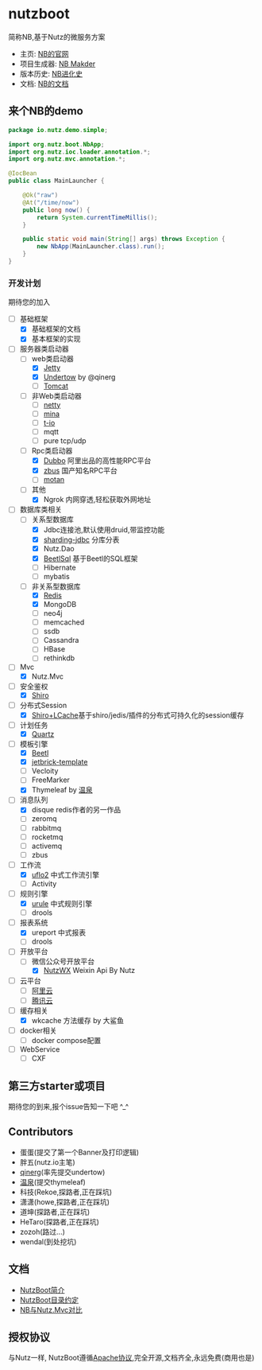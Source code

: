 # nutzboot

简称NB,基于Nutz的微服务方案

* 主页: [NB的官网](https://nutz.io)
* 项目生成器: [NB Makder](https://get.nutz.io)
* 版本历史: [NB进化史](ChangeLog.md)
* 文档: [NB的文档](http://nutzam.com/core/boot/overview.html)

## 来个NB的demo

```java
package io.nutz.demo.simple;

import org.nutz.boot.NbApp;
import org.nutz.ioc.loader.annotation.*;
import org.nutz.mvc.annotation.*;

@IocBean
public class MainLauncher {

    @Ok("raw")
    @At("/time/now")
    public long now() {
        return System.currentTimeMillis();
    }

    public static void main(String[] args) throws Exception {
        new NbApp(MainLauncher.class).run();
    }
}
```

### 开发计划

期待您的加入

- [ ] 基础框架
	- [x] 基础框架的文档
	- [x] 基本框架的实现
- [ ] 服务器类启动器
	- [ ] web类启动器
		- [x] [Jetty](https://www.eclipse.org/jetty/)
		- [x] [Undertow](http://undertow.io/) by @qinerg
		- [ ] [Tomcat](http://tomcat.apache.org/)
	- [ ] 非Web类启动器
		- [ ] [netty](https://netty.io/)
		- [ ] [mina](https://mina.apache.org/)
		- [ ] [t-io](http://www.oschina.net/p/t-io)
		- [ ] mqtt
		- [ ] pure tcp/udp
	- [ ] Rpc类启动器
		- [x] [Dubbo](http://dubbo.io/) 阿里出品的高性能RPC平台
		- [x] [zbus](http://zbus.io) 国产知名RPC平台
		- [ ] [motan](https://github.com/weibocom/motan)
	- [ ] 其他
		- [x] Ngrok 内网穿透,轻松获取外网地址
- [ ] 数据库类相关
	- [ ] 关系型数据库
		- [x] Jdbc连接池,默认使用druid,带监控功能
		- [x] [sharding-jdbc](https://github.com/shardingjdbc/sharding-jdbc) 分库分表
		- [x] Nutz.Dao
		- [x] [BeetlSql](http://ibeetl.com/guide/#beetlsql) 基于Beetl的SQL框架
		- [ ] Hibernate
		- [ ] mybatis
	- [ ] 非关系型数据库
		- [x] [Redis](https://redis.io)
		- [x] MongoDB
		- [ ] neo4j
		- [ ] memcached
		- [ ] ssdb
		- [ ] Cassandra
		- [ ] HBase
		- [ ] rethinkdb
- [ ] Mvc
	- [x] Nutz.Mvc
- [ ] 安全鉴权
	- [x] [Shiro](http://shiro.apache.org)
- [ ] 分布式Session
	- [x] [Shiro+LCache](https://github.com/nutzam/nutzmore/tree/master/nutz-plugins-cache)基于shiro/jedis/插件的分布式可持久化的session缓存
- [ ] 计划任务
	- [x] [Quartz](http://www.quartz-scheduler.org)
- [ ] 模板引擎
	- [x] [Beetl](http://ibeetl.com/) 
	- [x] [jetbrick-template](https://github.com/subchen/jetbrick-template-2x)
	- [ ] Vecloity
	- [ ] FreeMarker
	- [x] Thymeleaf by [温泉](https://github.com/ywjno)
- [ ] 消息队列
	- [x] disque redis作者的另一作品
	- [ ] zeromq
	- [ ] rabbitmq
	- [ ] rocketmq
	- [ ] activemq
	- [ ] zbus
- [ ] 工作流
	- [x] [uflo2](https://github.com/youseries/uflo) 中式工作流引擎
	- [ ] Activity
- [ ] 规则引擎
	- [x] [urule](https://github.com/youseries/urule) 中式规则引擎
	- [ ] drools
- [ ] 报表系统
	- [x] ureport 中式报表
	- [ ] drools
- [ ] 开放平台
	- [ ] 微信公众号开放平台
		- [x] [NutzWX](https://github.com/nutzam/nutzwx) Weixin Api By Nutz
- [ ] 云平台
	- [ ] [阿里云](https://aliyun.com)
	- [ ] [腾讯云](https://qcloud.com)
- [ ] 缓存相关
	- [x] wkcache 方法缓存 by 大鲨鱼
- [ ] docker相关
	- [ ] docker compose配置
- [ ] WebService
	- [ ] CXF
## 第三方starter或项目

期待您的到来,报个issue告知一下吧 ^_^

## Contributors

* 蛋蛋(提交了第一个Banner及打印逻辑)
* 胖五(nutz.io主笔)
* [qinerg](https://github.com/qinerg)(率先提交undertow)
* [温泉](https://github.com/ywjno)(提交thymeleaf)
* 科技(Rekoe,探路者,正在踩坑)
* 潇潇(howe,探路者,正在踩坑)
* 道坤(探路者,正在踩坑)
* HeTaro(探路者,正在踩坑)
* zozoh(路过...)
* wendal(到处挖坑)

## 文档

* [NutzBoot简介](doc/overview.md)
* [NutzBoot目录约定](doc/struct.md)
* [NB与Nutz.Mvc对比](doc/diff_nb_mvc.md)

## 授权协议

与Nutz一样, NutzBoot遵循[Apache协议](LICENSE),完全开源,文档齐全,永远免费(商用也是)

